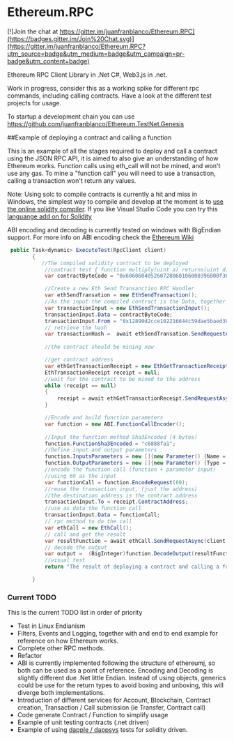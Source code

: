 # Ethereum.RPC

[![Join the chat at https://gitter.im/juanfranblanco/Ethereum.RPC](https://badges.gitter.im/Join%20Chat.svg)](https://gitter.im/juanfranblanco/Ethereum.RPC?utm_source=badge&utm_medium=badge&utm_campaign=pr-badge&utm_content=badge)

Ethereum RPC Client Library in .Net C#, Web3.js in .net.

Work in progress, consider this as a working spike for different rpc commands, including calling contracts. Have a look at the different test projects for usage. 

To startup a development chain you can use https://github.com/juanfranblanco/Ethereum.TestNet.Genesis

##Example of deploying a contract and calling a function

This is an example of all the stages required to deploy and call a contract using the JSON RPC API, it is aimed to also give an understanding of how Ethereum works. Function calls using eth_call will not be mined, and won't use any gas. To mine a "function call" you will need to use a transaction, calling a transaction won't return any values.

Note: Using solc to compile contracts is currently a hit and miss in Windows, the simplest way to compile and develop at the moment is to [use the online solidity compiler](https://chriseth.github.io/browser-solidity/). If you like Visual Studio Code you can try this [languange add on for Solidity](https://marketplace.visualstudio.com/items/JuanBlanco.solidity)

ABI encoding and decoding is currently tested on windows with BigEndian support. For more info on ABI encoding check the [Ethereum Wiki](https://github.com/ethereum/wiki/wiki/Ethereum-Contract-ABI) 



```csharp
 public Task<dynamic> ExecuteTest(RpcClient client)
        {
           //The compiled solidity contract to be deployed
            //contract test { function multiply(uint a) returns(uint d) { return a * 7; } }
            var contractByteCode = "0x606060405260728060106000396000f360606040526000357c010000000000000000000000000000000000000000000000000000000090048063c6888fa1146037576035565b005b604b60048080359060200190919050506061565b6040518082815260200191505060405180910390f35b6000600782029050606d565b91905056";

            //Create a new Eth Send Transanction RPC Handler
            var ethSendTransation = new EthSendTransaction();
            //As the input the compiled contract is the Data, together with our address
            var transactionInput = new EthSendTransactionInput();
            transactionInput.Data = contractByteCode;
            transactionInput.From = "0x12890d2cce102216644c59dae5baed380d84830c";
            // retrieve the hash
            var transactionHash =  await ethSendTransation.SendRequestAsync(client, transactionInput);
            
            //the contract should be mining now

            //get contract address 
            var ethGetTransactionReceipt = new EthGetTransactionReceipt();
            EthTransactionReceipt receipt = null;
            //wait for the contract to be mined to the address
            while (receipt == null)
            {
                receipt = await ethGetTransactionReceipt.SendRequestAsync(client, transactionHash);
            }

            //Encode and build function parameters 
            var function = new ABI.FunctionCallEncoder();
            
            //Input the function method Sha3Encoded (4 bytes) 
            function.FunctionSha3Encoded = "c6888fa1";
            //Define input and output parameters
            function.InputsParameters = new []{new Parameter() {Name = "a", Type = ABIType.CreateABIType("uint")}};
            function.OutputParameters = new []{new Parameter() {Type = ABIType.CreateABIType("uint")}};
            //encode the function call (function + parameter input)
            //using 69 as the input
            var functionCall = function.EncodeRequest(69);
            //reuse the transaction input, (just the address) 
            //the destination address is the contract address
            transactionInput.To = receipt.ContractAddress;
            //use as data the function call
            transactionInput.Data = functionCall;
            // rpc method to do the call
            var ethCall = new EthCall();
            // call and get the result
            var resultFunction = await ethCall.SendRequestAsync(client, transactionInput);
            // decode the output
            var output =  (BigInteger)function.DecodeOutput(resultFunction)[0].Result;
            //visual test 
            return "The result of deploying a contract and calling a function to multiply 7 by 69 is: " + (int)output  + " and should be 483";

        }
```

### Current TODO
This is the current TODO list in order of priority 
* Test in Linux Endianism
* Filters, Events and Logging, together with and end to end example for reference on how Ethereum works.
* Complete other RPC methods.
* Refactor 
* ABI is currently implemented following the structure of ethereumj, so both can be used as a point of reference. Encoding and Decoding is slightly different due .Net little Endian. Instead of using objects, generics could be use for the return types to avoid boxing and unboxing, this will diverge both implementations.
* Introduction of different services for Account, Blockchain, Contract creation, Transaction / Call submission (ie Transfer, Contract call)
* Code generate Contract / Function to simplify usage 
* Example of unit testing contracts (.net driven)
* Example of using [dapple / dappsys](https://github.com/NexusDevelopment/dapple) tests for solidity driven.
